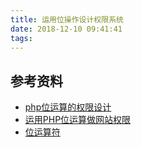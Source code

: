```yaml
---
title: 运用位操作设计权限系统
date: 2018-12-10 09:41:41
tags:
---
```



## 参考资料

- [php位运算的权限设计](https://blog.csdn.net/JiangJunDriver/article/details/73822896)
- [运用PHP位运算做网站权限](https://blog.csdn.net/liuhelong12/article/details/49680857)
- [位运算符](http://php.net/manual/zh/language.operators.bitwise.php)